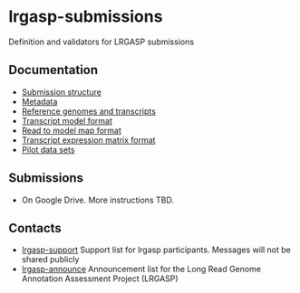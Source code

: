 # lrgasp-submissions
Definition and validators for LRGASP submissions

## Documentation
- [Submission structure](docs/submission.md)
- [Metadata](docs/metadata.md)
- [Reference genomes and transcripts](docs/reference-genomes.md)
- [Transcript model format](docs/model-format.md)
- [Read to model map format](docs/reads_transcript_map_format.md)
- [Transcript expression matrix format](docs/expression_matrix_format.md)
- [Pilot data sets](docs/pilot-data.md)

## Submissions
- On Google Drive. More instructions TBD.

## Contacts
- [lrgasp-support](mailto:lrgasp-support-group@ucsc.edu)
Support list for lrgasp participants. Messages will not be shared publicly
- [lrgasp-announce](mailto:lrgasp-announce-group@ucsc.edu)
Announcement list for the Long Read Genome Annotation Assessment Project (LRGASP)



